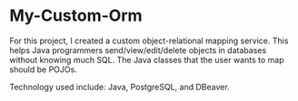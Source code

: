 # My-Custom-Orm

For this project, I created a custom object-relational mapping service. This helps Java programmers send/view/edit/delete objects in databases without knowing much SQL.
The Java classes that the user wants to map should be POJOs.

Technology used include: Java, PostgreSQL, and DBeaver. 
